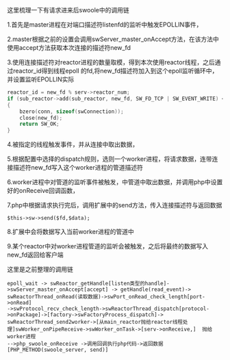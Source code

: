 这里梳理一下有请求进来后swoole中的调用链

1.首先是master进程在对端口描述符listenfd的监听中触发EPOLLIN事件，

2.master根据之前的设置会调用swServer\_master\_onAccept方法，在该方法中使用accept方法获取本次连接的描述符new\_fd

3.使用连接描述符对reactor进程的数量取模，得到本次使用reactor线程，之后通过reactor\_id得到线程epoll 的fd,将new\_fd描述符加入到这个epoll监听循环中，并设置监听EPOLLIN实际

```c
reactor_id = new_fd % serv->reactor_num;
if (sub_reactor->add(sub_reactor, new_fd, SW_FD_TCP | SW_EVENT_WRITE) < 0)
{
    bzero(conn, sizeof(swConnection));
    close(new_fd);
    return SW_OK;
}
```

4.被指定的线程触发事件，并从连接中取出数据，

5.根据配置中选择的dispatch规则，选则一个worker进程，将请求数据，连带连接描述符new\_fd写入这个worker进程的管道描述符

6.worker进程中对管道的监听事件被触发，中管道中取出数据，并调用php中设置好的onReceive回调函数，

7.php中根据请求执行完后，调用扩展中的send方法，传入连接描述符与返回数据

```
$this->sw->send($fd,$data);
```

8.扩展中会将数据写入当前worker进程的管道中

9.某个reactor中对worker进程管道的监听会被触发，之后将最终的数据写入new\_fd返回给客户端

这里是之前整理的调用链

```
epoll_wait -> swReactor_getHandle[listen类型的handle]->swServer_master_onAccept[accept] -> getHandle(read_event)-> 
swReactorThread_onRead(读取数据)->swPort_onRead_check_length[port->onRead]
->swProtocol_recv_check_length->swReactorThread_dispatch[protocol->onPackage]->[factory->swFactoryProcess_dispatch]->
swReactorThread_send2worker->[从main_reactor抛给reactor线程处理]swWorker_onPipeReceive->swWorker_onTask->[serv->onReceive,]  抛给worker进程
-->php_swoole_onReceive ->调用回调执行php代码->返回数据[PHP_METHOD(swoole_server, send)]
```



